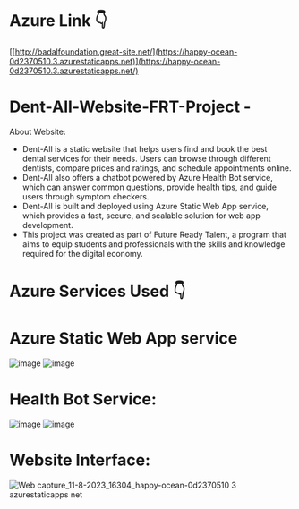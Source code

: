 # Azure Link 👇

[[http://badalfoundation.great-site.net/](https://happy-ocean-0d2370510.3.azurestaticapps.net)](https://happy-ocean-0d2370510.3.azurestaticapps.net/)

# Dent-All-Website-FRT-Project -
About Website:

- Dent-All is a static website that helps users find and book the best dental services for their needs. Users can browse through different dentists, 
compare prices and ratings, and schedule appointments online. 
- Dent-All also offers a chatbot powered by Azure Health Bot service, which can answer common questions, provide health tips, and guide users through symptom checkers. 
- Dent-All is built and deployed using Azure Static Web App service, which provides a fast, secure, and scalable solution for web app development.
- This project was created as part of Future Ready Talent, a program that aims to equip students and professionals with the skills and knowledge required for the digital economy.

# Azure Services Used 👇

# Azure Static Web App service

![image](https://github.com/badalsharmaa/Dent-All-Website-FRT-Project-/assets/71165326/f6659a5e-4838-4e45-8a47-6f832d95767a)
![image](https://github.com/badalsharmaa/Dent-All-Website-FRT-Project-/assets/71165326/d7e1298f-06fa-4a23-ac7e-26854a729eaa)

# Health Bot Service:

![image](https://github.com/badalsharmaa/Dent-All-Website-FRT-Project-/assets/71165326/9cb67448-dd65-4d3c-b46c-6a0bd7712ef9)
![image](https://github.com/badalsharmaa/Dent-All-Website-FRT-Project-/assets/71165326/c231a07f-20df-4a2e-9622-e1ef7310955e)


# Website Interface:

![Web capture_11-8-2023_16304_happy-ocean-0d2370510 3 azurestaticapps net](https://github.com/badalsharmaa/Dent-All-Website-FRT-Project-/assets/71165326/3496bd1f-e14a-48cf-a1e3-195ee929c637)

